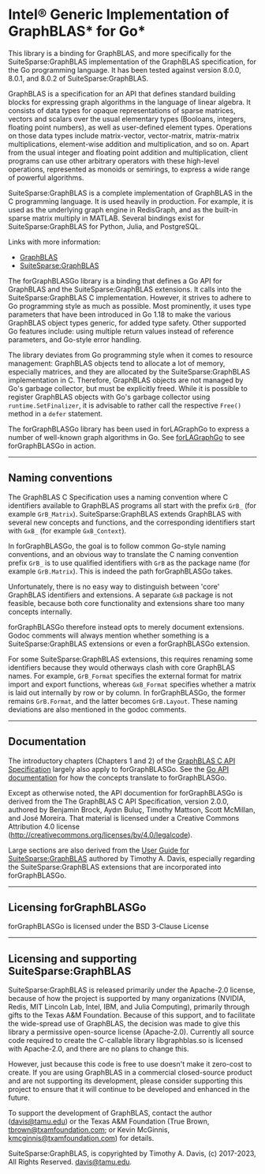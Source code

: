 # Intel® Generic Implementation of GraphBLAS* for Go*

This library is a binding for GraphBLAS, and more specifically for the SuiteSparse:GraphBLAS implementation of the GraphBLAS specification, for the Go programming language. It has been tested against version 8.0.0, 8.0.1, and 8.0.2 of SuiteSparse:GraphBLAS.

GraphBLAS is a specification for an API that defines standard building blocks for expressing graph algorithms in the language of linear algebra. It consists of data types for opaque representations of sparse matrices, vectors and scalars over the usual elementary types (Booloans, integers, floating point numbers), as well as user-defined element types. Operations on those data types include matrix-vector, vector-matrix, matrix-matrix multiplications, element-wise addition and multiplication, and so on. Apart from the usual integer and floating point addition and multiplication, client programs can use other arbitrary operators with these high-level operations, represented as monoids or semirings, to express a wide range of powerful algorithms.

SuiteSparse:GraphBLAS is a complete implementation of GraphBLAS in the C programming language. It is used heavily in production. For example, it is used as the underlying graph engine in RedisGraph, and as the built-in sparse matrix multiply in MATLAB. Several bindings exist for SuiteSparse:GraphBLAS for Python, Julia, and PostgreSQL.

Links with more information:
* [GraphBLAS](https://graphblas.org)
* [SuiteSparse:GraphBLAS](https://people.engr.tamu.edu/davis/GraphBLAS.html)

The forGraphBLASGo library is a binding that defines a Go API for GraphBLAS and the SuiteSparse:GraphBLAS extensions. It calls into the SuiteSparse:GraphBLAS C implementation. However, it strives to adhere to Go programming style as much as possible. Most prominently, it uses type parameters that have been introduced in Go 1.18 to make the various GraphBLAS object types generic, for added type safety. Other supported Go features include: using multiple return values instead of reference parameters, and Go-style error handling.

The library deviates from Go programming style when it comes to resource management: GraphBLAS objects tend to allocate a lot of memory, especially matrices, and they are allocated by the SuiteSparse:GraphBLAS implementation in C. Therefore, GraphBLAS objects are not managed by Go's garbage collector, but must be explicitly freed. While it is possible to register GraphBLAS objects with Go's garbage collector using `runtime.SetFinalizer`, it is advisable to rather call the respective `Free()` method in a `defer` statement.

The forGraphBLASGo library has been used in forLAGraphGo to express a number of well-known graph algorithms in Go. See [forLAGraphGo](https://github.com/intel/forLAGraphGo) to see forGraphBLASGo in action.

---

## Naming conventions

The GraphBLAS C Specification uses a naming convention where C identifiers available to GraphBLAS programs all start with the prefix `GrB_` (for example `GrB_Matrix`). SuiteSparse:GraphBLAS extends GraphBLAS with several new concepts and functions, and the corresponding identifiers start with `GxB_` (for example `GxB_Context`).

In forGraphBLASGo, the goal is to follow common Go-style naming conventions, and an obvious way to translate the C naming convention prefix `GrB_` is to use qualified identifiers with `GrB` as the package name (for example `GrB.Matrix`). This is indeed the path forGraphBLASGo takes.

Unfortunately, there is no easy way to distinguish between 'core' GraphBLAS identifiers and extensions. A separate `GxB` package is not feasible, because both core functionality and extensions share too many concepts internally.

forGraphBLASGo therefore instead opts to merely document extensions. Godoc comments will always mention whether something is a SuiteSparse:GraphBLAS extensions or even a forGraphBLASGo extension.

For some SuiteSparse:GraphBLAS extensions, this requires renaming some identifiers because they would otherways clash with core GraphBLAS names. For example, `GrB_Format` specifies the external format for matrix import and export functions, whereas `GxB_Format` specifies whether a matrix is laid out internally by row or by column. In forGraphBLASGo, the former remains `GrB.Format`, and the latter becomes `GrB.Layout`. These naming deviations are also mentioned in the godoc comments.

---

## Documentation

The introductory chapters (Chapters 1 and 2) of the [GraphBLAS C API Specification](https://graphblas.org/docs/GraphBLAS_API_C_v2.0.0.pdf) largely also apply to forGraphBLASGo. See the [Go API documentation](https://pkg.go.dev/github.com/intel/forGraphBLASGo) for how the concepts translate to forGraphBLASGo.

Except as otherwise noted, the API documention for forGraphBLASGo is derived from the The GraphBLAS C API Specification, version 2.0.0, authored by Benjamin Brock, Aydın Buluç, Timothy Mattson, Scott McMillan, and José Moreira. That material is licensed under a Creative Commons Attribution 4.0 license (http://creativecommons.org/licenses/by/4.0/legalcode).

Large sections are also derived from the [User Guide for SuiteSparse:GraphBLAS](https://github.com/DrTimothyAldenDavis/GraphBLAS/blob/stable/Doc/GraphBLAS_UserGuide.pdf) authored by Timothy A. Davis, especially regarding the SuiteSparse:GraphBLAS extensions that are incorporated into forGraphBLASGo.

---

## Licensing forGraphBLASGo

forGraphBLASGo is licensed under the BSD 3-Clause License

---

## Licensing and supporting SuiteSparse:GraphBLAS

SuiteSparse:GraphBLAS is released primarily under the Apache-2.0 license, because of how the project is supported by many organizations (NVIDIA, Redis, MIT Lincoln Lab, Intel, IBM, and Julia Computing), primarily through gifts to the Texas A&M Foundation.  Because of this support, and to facilitate the wide-spread use of GraphBLAS, the decision was made to give this library a permissive open-source license (Apache-2.0).  Currently all source code required to create the C-callable library libgraphblas.so is licensed with Apache-2.0, and there are no plans to change this.

However, just because this code is free to use doesn't make it zero-cost to create.  If you are using GraphBLAS in a commercial closed-source product and are not supporting its development, please consider supporting this project to ensure that it will continue to be developed and enhanced in the future.

To support the development of GraphBLAS, contact the author (davis@tamu.edu) or the Texas A&M Foundation (True Brown, tbrown@txamfoundation.com; or Kevin McGinnis, kmcginnis@txamfoundation.com) for details.

SuiteSparse:GraphBLAS, is copyrighted by Timothy A. Davis, (c) 2017-2023, All Rights Reserved.  davis@tamu.edu.
